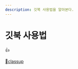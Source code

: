 ```yaml
---
description: 깃북 사용법을 알아본다.
---
```


# 깃북 사용법

:thumbsup:

[classup](http://localhost:5000/o/FzpaFPs6u5pO6gfrfIyQ/s/MO8RZNr4k6XNPoJhE8tp/ "mention")
